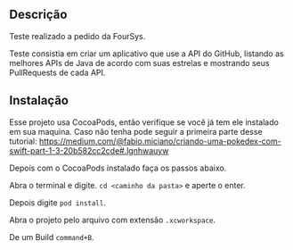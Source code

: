 ## Descrição

Teste realizado a pedido da FourSys.

Teste consistia em criar um aplicativo que use a API do GitHub, listando as melhores APIs de Java de acordo com suas estrelas e mostrando seus PullRequests de cada API.

## Instalação

Esse projeto usa CocoaPods, então verifique se você já tem ele instalado em sua maquina. Caso não tenha pode seguir a primeira parte desse tutorial: https://medium.com/@fabio.miciano/criando-uma-pokedex-com-swift-part-1-3-20b582cc2cde#.lgnhwauyw

Depois com o CocoaPods instalado faça os passos abaixo.

Abra o terminal e digite. `cd <caminho da pasta>` e aperte o enter.

Depois digite `pod install`.

Abra o projeto pelo arquivo com extensão `.xcworkspace`.

De um Build `command+B`.
